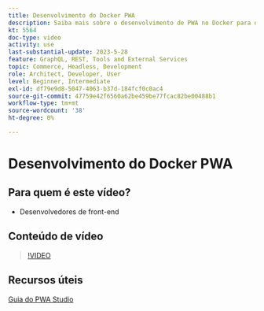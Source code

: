 ```yaml
---
title: Desenvolvimento do Docker PWA
description: Saiba mais sobre o desenvolvimento de PWA no Docker para desenvolvedores de front-end que trabalham com o Adobe Commerce em tarefas de desenvolvimento.
kt: 5564
doc-type: video
activity: use
last-substantial-update: 2023-5-28
feature: GraphQL, REST, Tools and External Services
topic: Commerce, Headless, Development
role: Architect, Developer, User
level: Beginner, Intermediate
exl-id: df79e9d8-5047-4063-b37d-184fcf0c0ac4
source-git-commit: 47759e42f6560a62be459be77fcac82be00488b1
workflow-type: tm+mt
source-wordcount: '38'
ht-degree: 0%

---
```


# Desenvolvimento do Docker PWA

## Para quem é este vídeo?

- Desenvolvedores de front-end

## Conteúdo de vídeo

>[!VIDEO](https://video.tv.adobe.com/v/3430978?quality=12&learn=on&captions=por_br)

## Recursos úteis

[Guia do PWA Studio](https://developer.adobe.com/commerce/pwa-studio/)
